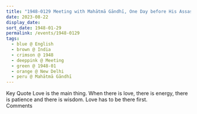 ```yaml
---
title: "1948-0129 Meeting with Mahātmā Gāndhī, One Day before His Assassination, New Delhi, India"
date: 2023-08-22
display_date: 
sort_date: 1948-01-29
permalink: /events/1948-0129
tags:
  - blue @ English
  - brown @ India
  - crimson @ 1948
  - deeppink @ Meeting
  - green @ 1948-01
  - orange @ New Delhi
  - peru @ Mahātmā Gāndhī
---
```


<wave-list>
  <list-title color="green" width="75">Key Quote</list-title>
  <list-item color="BlanchedAlmond"  width="200">Love is the main thing. When there is love, there is energy, there is patience and there is wisdom. Love has to be there first.</list-item>
  <list-item color="Lavender"></list-item>
  <list-item color="BlanchedAlmond"></list-item>
</wave-list>

<br>

<wave-list>
  <list-title color="green" width="75">Comments</list-title>
  <list-item color="BlanchedAlmond"  width="200"></list-item>
  <list-item color="Lavender"></list-item>
  <list-item color="BlanchedAlmond"></list-item>
</wave-list>